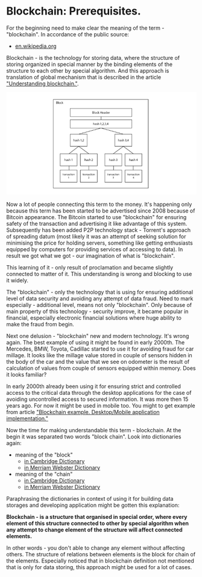 # Blockchain: Prerequisites.

For the beginning need to make clear the meaning of the term - "blockchain". In accordance of the public source:

* [en.wikipedia.org](https://en.wikipedia.org/wiki/Blockchain)

Blockchain - is the technology for storing data, where the structure of storing organized in special manner by the binding elements of the structure to each other by special algorithm. And this approach is translation of global mechanism that is described in the article ["Understanding blockchain."](https://github.com/ArboreusSystems/arboreus_articles/blob/master/blockchain/understanding_blockchain/eng.understanding_blockchain.md).

![](https://raw.githubusercontent.com/ArboreusSystems/arboreus_articles/master/blockchain/prerequisites/illustrations/blockchain_001.png)

Now a lot of people connecting this term to the money. It's happening only because this term has been started to be advertised since 2008 because of Bitcoin appearance. The Bitcoin started to use "blockchain" for ensuring safety of the transaction and advertising it like advantage of this system. Subsequently has been added P2P technology stack - Torrent's approach of spreading datum (most likely it was an attempt of seeking solution for minimising the price for holding servers, something like getting enthusiasts equipped by computers for providing services of accessing to data). In result we got what we got - our imagination of what is "blockchain".

This learning of it - only result of proclamation and became slightly connected to matter of it. This understanding is wrong and blocking to use it widely.

The "blockchain" - only the technology that is using for ensuring  additional level of data security and avoiding any attempt of data fraud. Need to mark especially - additional level, means not only "blockchain". Only because of main property of this technology - security improve, it became popular in financial, especially electronic financial solutions where huge ability to make the fraud from begin.

Next one delusion - "blockchain" new and modern technology. It's wrong again. The best example of using it might be found in early 2000th. The Mercedes, BMW, Toyota, Cadillac started to use it for avoiding fraud for car millage. It looks like the millage value stored in couple of sensors hidden in the body of the car and the value that we see on odometer is the result of calculation of values from couple of sensors equipped within memory. Does it looks familiar?

In early 2000th already been using it for ensuring strict and controlled access to the critical data through the desktop applications for the case of avoiding uncontrolled access to secured information. It was more then 15 years ago. For now it might be used in mobile too. You might to get example from article ["Blockchain example. Desktop/Mobile application implementation."](https://github.com/ArboreusSystems/arboreus_articles/blob/master/blockchain/bc_example_desktop_mobile_application/rus.bce_desktop_mobile_application.md)

Now the time for making understandable this term - blockchain. At the begin it was separated two words "block chain". Look into dictionaries again:

* meaning of the "block"
	* [in Cambridge Dictionary](https://dictionary.cambridge.org/dictionary/english/block)
	* [in Merriam Webster Dictionary](https://www.merriam-webster.com/dictionary/block)
* meaning of the "chain"
	* [in Cambridge Dictionary](https://dictionary.cambridge.org/dictionary/english/chain)
	* [in Merriam Webster Dictionary](https://www.merriam-webster.com/dictionary/chain)

Paraphrasing the dictionaries in context of using it for building data storages and developing application might be gotten this explanation:

**Blockchain - is a structure that organised in special order, where every element of this structure connected to other by special algorithm when any attempt to change element of the structure will affect connected elements.**

In other words - you don't able to change any element without affecting others. The structure of relations between elements is the block for chain of the elements. Especially noticed that in blockchain definition not mentioned that is only for data storing, this approach might be used for a lot of cases.